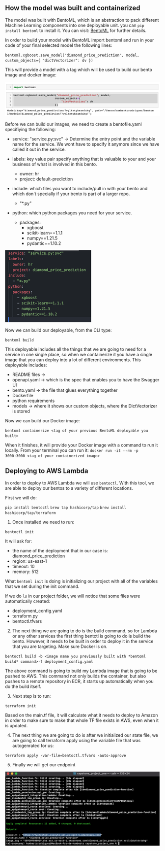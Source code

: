 ## How the model was built and containerized

The model was built with BentoML, which is an abstraction to pack different Machine Learning components into one deployable unit. you can `pip install bentoml` to install it. You can visit: [BentoML](https://docs.bentoml.org/en/latest/index.html) for further details.

In order to build your model with BentoML import bentoml and run in your code of your final selected model the following lines:

`bentoml.xgboost.save_model("diamond_price_prediction", model,
                          custom_objects={
                              "dictVectorizer": dv
                          })`

This will provide a model with a tag which will be used to build our bento image and docker image:

![bento_model_tag](resources/model_tag.png)

Before we can build our images, we need to create a bentofile.yaml specifiying the following:

- service: "service.py:svc" -> Determine the entry point and the variable name for the service. We wont have to specify it anymore since we have called it out in the service.

- labels: key value pair specify anything that is valuable to your and your business of what is involved in this bento.

  - owner: hr
  - project: default-prediction

- include: which files you want to include/pull in with your bento and which don't specially if your bento is part of a larger repo.

  - "\*.py"

- python: which python packages you need for your service.
  - packages:
    - xgboost
    - scikit-learn==1.1.1
    - numpy==1.21.5
    - pydantic==1.10.2

![bento_model_tag](resources/bentofile.png)

Now we can build our deployable, from the CLI type:

`bentoml build`

This deployable includes all the things that we are going to need for a service in one single place, so when we containerize it you have a single image that you can deploy into a lot of different environments. This deployable includes:

- README files ->
- openapi.yaml -> which is the spec that enables you to have the Swagger UI
- bento.yaml -> the file that glues everything together
- Dockerfile
- python requirements
- models -> where it shows our custom objects, where the DictVectorizer is stored

Now we can build our Docker image:

`bentoml containerize <tag of your previous BentoML deployable you built>`

When it finishes, it will provide your Docker image with a command to run it locally. From your terminal you can run it: `docker run -it --rm -p 3000:3000 <tag of your containerized image>`

## Deploying to AWS Lambda

In order to deploy to AWS Lambda we will use `bentoctl`. With this tool, we are able to deploy our bentos to a variety of different locations.

First we will do:

`pip install bentoctl`
`brew tap hashicorp/tap`
`brew install hashicorp/tap/terraform`

1. Once installed we need to run:

`bentoctl init`

It will ask for:

- the name of the deployment that in our case is: diamond_price_prediction
- region: us-east-1
- timeout: 10
- memory: 512

What `bentoml init` is doing is initializing our project with all of the variables that we set during the init command.

If we do `ls` in our project folder, we will notice that some files were automatically created:

- deployment_config.yaml
- terraform.py
- bentoctl.tfvars

2. The next thing we are going to do is the build command, so for Lambda or any other services the first thing bentctl is going to do is build the
   bento. However, it needs to be built in order to deploy it in the service that you are targeting. Make sure Docker is on.

`bentoctl build -b <image name you previously built with *bentoml build* command>-f deployment_config.yaml`

The above command is going to build my Lambda image that is going to be pushed to AWS. This command not only builds the container, but also pushes
to a remote repository in ECR, it starts up automatically when you do the build itself.

3. Next step is to run:

`terraform init`

Based on the main.tf file, it will calculate what it needs to deploy to Amazon in order to make sure to make that whole
TF file exists in AWS, even when it is updated.

4. The next thing we are going to do is after we initialized our state file, we are going to call terraform apply using the variable file
   that was autogenrated for us:

`terraform apply -var-file=bentoctl.tfvars -auto-approve`

5. Finally we will get our endpoint

![endpoint](resources/endpoint.png)
